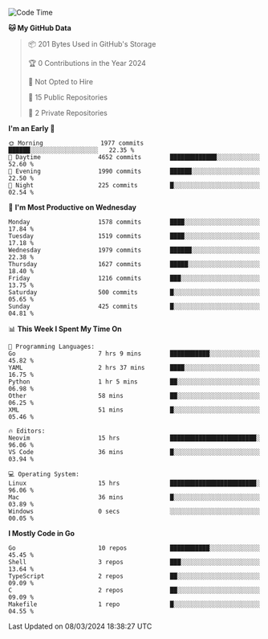 <!--START_SECTION:waka-->
![Code Time](http://img.shields.io/badge/Code%20Time-401%20hrs%2059%20mins-blue)

**🐱 My GitHub Data** 

> 📦 201 Bytes Used in GitHub's Storage 
 > 
> 🏆 0 Contributions in the Year 2024
 > 
> 🚫 Not Opted to Hire
 > 
> 📜 15 Public Repositories 
 > 
> 🔑 2 Private Repositories 
 > 
**I'm an Early 🐤** 

```text
🌞 Morning                1977 commits        ██████░░░░░░░░░░░░░░░░░░░   22.35 % 
🌆 Daytime                4652 commits        █████████████░░░░░░░░░░░░   52.60 % 
🌃 Evening                1990 commits        ██████░░░░░░░░░░░░░░░░░░░   22.50 % 
🌙 Night                  225 commits         █░░░░░░░░░░░░░░░░░░░░░░░░   02.54 % 
```
📅 **I'm Most Productive on Wednesday** 

```text
Monday                   1578 commits        ████░░░░░░░░░░░░░░░░░░░░░   17.84 % 
Tuesday                  1519 commits        ████░░░░░░░░░░░░░░░░░░░░░   17.18 % 
Wednesday                1979 commits        ██████░░░░░░░░░░░░░░░░░░░   22.38 % 
Thursday                 1627 commits        █████░░░░░░░░░░░░░░░░░░░░   18.40 % 
Friday                   1216 commits        ███░░░░░░░░░░░░░░░░░░░░░░   13.75 % 
Saturday                 500 commits         █░░░░░░░░░░░░░░░░░░░░░░░░   05.65 % 
Sunday                   425 commits         █░░░░░░░░░░░░░░░░░░░░░░░░   04.81 % 
```


📊 **This Week I Spent My Time On** 

```text
💬 Programming Languages: 
Go                       7 hrs 9 mins        ███████████░░░░░░░░░░░░░░   45.82 % 
YAML                     2 hrs 37 mins       ████░░░░░░░░░░░░░░░░░░░░░   16.75 % 
Python                   1 hr 5 mins         ██░░░░░░░░░░░░░░░░░░░░░░░   06.98 % 
Other                    58 mins             ██░░░░░░░░░░░░░░░░░░░░░░░   06.25 % 
XML                      51 mins             █░░░░░░░░░░░░░░░░░░░░░░░░   05.46 % 

🔥 Editors: 
Neovim                   15 hrs              ████████████████████████░   96.06 % 
VS Code                  36 mins             █░░░░░░░░░░░░░░░░░░░░░░░░   03.94 % 

💻 Operating System: 
Linux                    15 hrs              ████████████████████████░   96.06 % 
Mac                      36 mins             █░░░░░░░░░░░░░░░░░░░░░░░░   03.89 % 
Windows                  0 secs              ░░░░░░░░░░░░░░░░░░░░░░░░░   00.05 % 
```

**I Mostly Code in Go** 

```text
Go                       10 repos            ███████████░░░░░░░░░░░░░░   45.45 % 
Shell                    3 repos             ███░░░░░░░░░░░░░░░░░░░░░░   13.64 % 
TypeScript               2 repos             ██░░░░░░░░░░░░░░░░░░░░░░░   09.09 % 
C                        2 repos             ██░░░░░░░░░░░░░░░░░░░░░░░   09.09 % 
Makefile                 1 repo              █░░░░░░░░░░░░░░░░░░░░░░░░   04.55 % 
```




 Last Updated on 08/03/2024 18:38:27 UTC
<!--END_SECTION:waka-->

